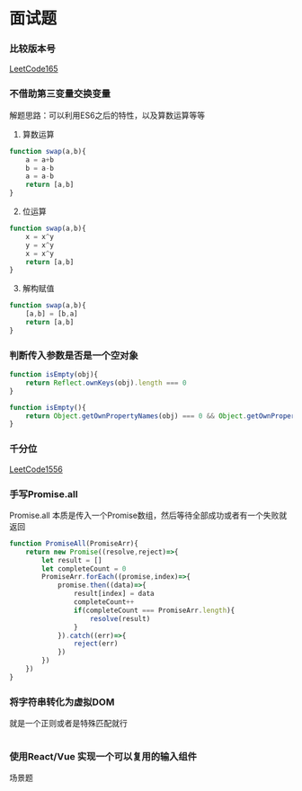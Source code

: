 # 面试题

### 比较版本号
[LeetCode165](https://leetcode.cn/problems/compare-version-numbers/description/)

### 不借助第三变量交换变量

解题思路：可以利用ES6之后的特性，以及算数运算等等

1.   算数运算

```js
function swap(a,b){
    a = a+b
    b = a-b
    a = a-b
    return [a,b]
}
```

2.   位运算

```js
function swap(a,b){
    x = x^y
    y = x^y
    x = x^y
    return [a,b]
}
```

3.   解构赋值

```js
function swap(a,b){
    [a,b] = [b,a]
    return [a,b]
}
```





### 判断传入参数是否是一个空对象

```js
function isEmpty(obj){
    return Reflect.ownKeys(obj).length === 0
}

function isEmpty(){
    return Object.getOwnPropertyNames(obj) === 0 && Object.getOwnPropertySymbols(obj) === 0
}
```



### 千分位

[LeetCode1556](https://leetcode.cn/problems/thousand-separator/)



### 手写Promise.all

Promise.all 本质是传入一个Promise数组，然后等待全部成功或者有一个失败就返回
```js
function PromiseAll(PromiseArr){
    return new Promise((resolve,reject)=>{
        let result = []
        let completeCount = 0
        PromiseArr.forEach((promise,index)=>{
            promise.then((data)=>{
                result[index] = data
                completeCount++
                if(completeCount === PromiseArr.length){
                    resolve(result)
                }
            }).catch((err)=>{
                reject(err)
            })
        })
    })
}
```





### 将字符串转化为虚拟DOM

就是一个正则或者是特殊匹配就行

```js

```





### 使用React/Vue 实现一个可以复用的输入组件

场景题